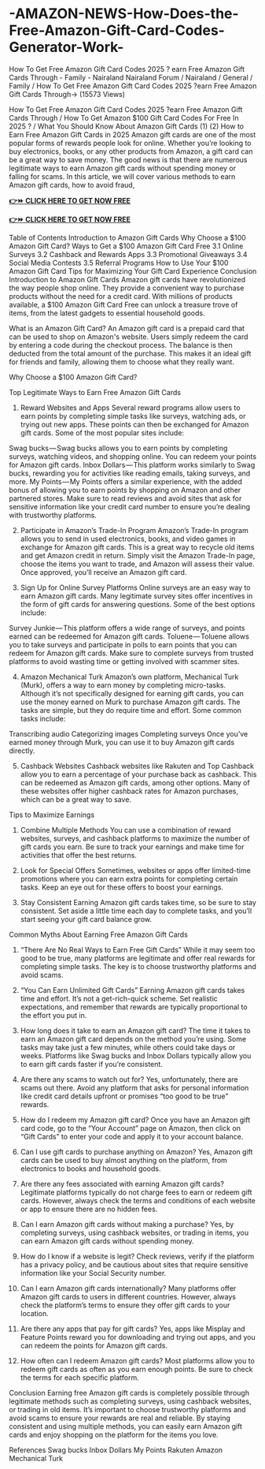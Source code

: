 # -AMAZON-NEWS-How-Does-the-Free-Amazon-Gift-Card-Codes-Generator-Work-

How To Get Free Amazon Gift Card Codes 2025 ?
earn Free Amazon Gift Cards Through - Family - Nairaland
Nairaland Forum / Nairaland / General / Family / How To Get Free Amazon Gift Card Codes 2025 ?earn Free Amazon Gift Cards Through->       (15573 Views)

How To Get Free Amazon Gift Card Codes 2025 ?earn Free Amazon Gift Cards Through / How To Get Amazon $100 Gift Card Codes For Free In 2025 ? / What You Should Know About Amazon Gift Cards (1) (2) 
How to Earn Free Amazon Gift Cards in 2025
Amazon gift cards are one of the most popular forms of rewards people look for online. Whether you’re looking to buy electronics, books, or any other products from Amazon, a gift card can be a great way to save money. The good news is that there are numerous legitimate ways to earn Amazon gift cards without spending money or falling for scams. In this article, we will cover various methods to earn Amazon gift cards, how to avoid fraud,

**[👉⏩ CLICK HERE TO GET NOW FREE](https://proofferzoness.com//Amazon )**

**[👉⏩ CLICK HERE TO GET NOW FREE](https://proofferzoness.com//Amazon )**

Table of Contents
Introduction to Amazon Gift Cards
Why Choose a $100 Amazon Gift Card?
Ways to Get a $100 Amazon Gift Card Free
3.1 Online Surveys
3.2 Cashback and Rewards Apps
3.3 Promotional Giveaways
3.4 Social Media Contests
3.5 Referral Programs
How to Use Your $100 Amazon Gift Card
Tips for Maximizing Your Gift Card Experience
Conclusion
Introduction to Amazon Gift Cards
Amazon gift cards have revolutionized the way people shop online. They provide a convenient way to purchase products without the need for a credit card. With millions of products available, a $100 Amazon Gift Card Free can unlock a treasure trove of items, from the latest gadgets to essential household goods.

What is an Amazon Gift Card?
An Amazon gift card is a prepaid card that can be used to shop on Amazon's website. Users simply redeem the card by entering a code during the checkout process. The balance is then deducted from the total amount of the purchase. This makes it an ideal gift for friends and family, allowing them to choose what they really want.

Why Choose a $100 Amazon Gift Card?

Top Legitimate Ways to Earn Free Amazon Gift Cards
1. Reward Websites and Apps
Several reward programs allow users to earn points by completing simple tasks like surveys, watching ads, or trying out new apps. These points can then be exchanged for Amazon gift cards. Some of the most popular sites include:

Swag bucks — Swag bucks allows you to earn points by completing surveys, watching videos, and shopping online. You can redeem your points for Amazon gift cards.
Inbox Dollars — This platform works similarly to Swag bucks, rewarding you for activities like reading emails, taking surveys, and more.
My Points — My Points offers a similar experience, with the added bonus of allowing you to earn points by shopping on Amazon and other partnered stores.
Make sure to read reviews and avoid sites that ask for sensitive information like your credit card number to ensure you’re dealing with trustworthy platforms.

2. Participate in Amazon’s Trade-In Program
Amazon’s Trade-In program allows you to send in used electronics, books, and video games in exchange for Amazon gift cards. This is a great way to recycle old items and get Amazon credit in return. Simply visit the Amazon Trade-In page, choose the items you want to trade, and Amazon will assess their value. Once approved, you’ll receive an Amazon gift card.

3. Sign Up for Online Survey Platforms
Online surveys are an easy way to earn Amazon gift cards. Many legitimate survey sites offer incentives in the form of gift cards for answering questions. Some of the best options include:

Survey Junkie — This platform offers a wide range of surveys, and points earned can be redeemed for Amazon gift cards.
Toluene — Toluene allows you to take surveys and participate in polls to earn points that you can redeem for Amazon gift cards.
Make sure to complete surveys from trusted platforms to avoid wasting time or getting involved with scammer sites.

4. Amazon Mechanical Turk
Amazon’s own platform, Mechanical Turk (Murk), offers a way to earn money by completing micro-tasks. Although it’s not specifically designed for earning gift cards, you can use the money earned on Murk to purchase Amazon gift cards. The tasks are simple, but they do require time and effort. Some common tasks include:

Transcribing audio
Categorizing images
Completing surveys
Once you’ve earned money through Murk, you can use it to buy Amazon gift cards directly.

5. Cashback Websites
Cashback websites like Rakuten and Top Cashback allow you to earn a percentage of your purchase back as cashback. This can be redeemed as Amazon gift cards, among other options. Many of these websites offer higher cashback rates for Amazon purchases, which can be a great way to save.

Tips to Maximize Earnings
1. Combine Multiple Methods
You can use a combination of reward websites, surveys, and cashback platforms to maximize the number of gift cards you earn. Be sure to track your earnings and make time for activities that offer the best returns.

2. Look for Special Offers
Sometimes, websites or apps offer limited-time promotions where you can earn extra points for completing certain tasks. Keep an eye out for these offers to boost your earnings.

3. Stay Consistent
Earning Amazon gift cards takes time, so be sure to stay consistent. Set aside a little time each day to complete tasks, and you’ll start seeing your gift card balance grow.

Common Myths About Earning Free Amazon Gift Cards
1. “There Are No Real Ways to Earn Free Gift Cards”
While it may seem too good to be true, many platforms are legitimate and offer real rewards for completing simple tasks. The key is to choose trustworthy platforms and avoid scams.

2. “You Can Earn Unlimited Gift Cards”
Earning Amazon gift cards takes time and effort. It’s not a get-rich-quick scheme. Set realistic expectations, and remember that rewards are typically proportional to the effort you put in.

1. How long does it take to earn an Amazon gift card?
The time it takes to earn an Amazon gift card depends on the method you’re using. Some tasks may take just a few minutes, while others could take days or weeks. Platforms like Swag bucks and Inbox Dollars typically allow you to earn gift cards faster if you’re consistent.

2. Are there any scams to watch out for?
Yes, unfortunately, there are scams out there. Avoid any platform that asks for personal information like credit card details upfront or promises “too good to be true” rewards.

3. How do I redeem my Amazon gift card?
Once you have an Amazon gift card code, go to the “Your Account” page on Amazon, then click on “Gift Cards” to enter your code and apply it to your account balance.

4. Can I use gift cards to purchase anything on Amazon?
Yes, Amazon gift cards can be used to buy almost anything on the platform, from electronics to books and household goods.

5. Are there any fees associated with earning Amazon gift cards?
Legitimate platforms typically do not charge fees to earn or redeem gift cards. However, always check the terms and conditions of each website or app to ensure there are no hidden fees.

6. Can I earn Amazon gift cards without making a purchase?
Yes, by completing surveys, using cashback websites, or trading in items, you can earn Amazon gift cards without spending money.

7. How do I know if a website is legit?
Check reviews, verify if the platform has a privacy policy, and be cautious about sites that require sensitive information like your Social Security number.

8. Can I earn Amazon gift cards internationally?
Many platforms offer Amazon gift cards to users in different countries. However, always check the platform’s terms to ensure they offer gift cards to your location.

9. Are there any apps that pay for gift cards?
Yes, apps like Misplay and Feature Points reward you for downloading and trying out apps, and you can redeem the points for Amazon gift cards.

10. How often can I redeem Amazon gift cards?
Most platforms allow you to redeem gift cards as often as you earn enough points. Be sure to check the terms for each specific platform.

Conclusion
Earning free Amazon gift cards is completely possible through legitimate methods such as completing surveys, using cashback websites, or trading in old items. It’s important to choose trustworthy platforms and avoid scams to ensure your rewards are real and reliable. By staying consistent and using multiple methods, you can easily earn Amazon gift cards and enjoy shopping on the platform for the items you love.

References
Swag bucks
Inbox Dollars
My Points
Rakuten
Amazon Mechanical Turk
